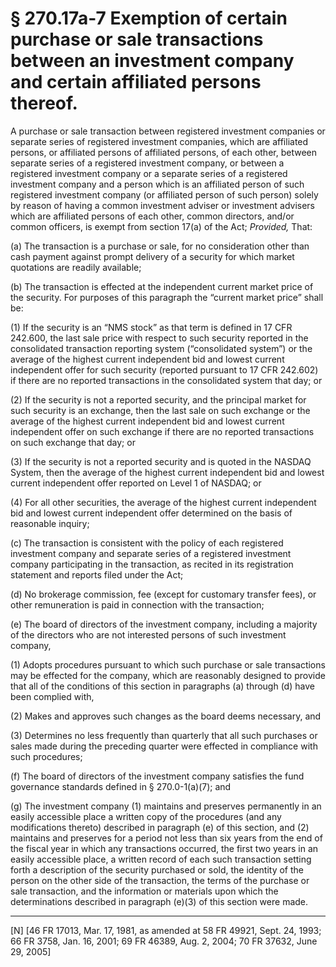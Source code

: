 # § 270.17a-7   Exemption of certain purchase or sale transactions between an investment company and certain affiliated persons thereof.

A purchase or sale transaction between registered investment companies or separate series of registered investment companies, which are affiliated persons, or affiliated persons of affiliated persons, of each other, between separate series of a registered investment company, or between a registered investment company or a separate series of a registered investment company and a person which is an affiliated person of such registered investment company (or affiliated person of such person) solely by reason of having a common investment adviser or investment advisers which are affiliated persons of each other, common directors, and/or common officers, is exempt from section 17(a) of the Act; *Provided,* That:


(a) The transaction is a purchase or sale, for no consideration other than cash payment against prompt delivery of a security for which market quotations are readily available;


(b) The transaction is effected at the independent current market price of the security. For purposes of this paragraph the “current market price” shall be:


(1) If the security is an “NMS stock” as that term is defined in 17 CFR 242.600, the last sale price with respect to such security reported in the consolidated transaction reporting system (“consolidated system”) or the average of the highest current independent bid and lowest current independent offer for such security (reported pursuant to 17 CFR 242.602) if there are no reported transactions in the consolidated system that day; or 


(2) If the security is not a reported security, and the principal market for such security is an exchange, then the last sale on such exchange or the average of the highest current independent bid and lowest current independent offer on such exchange if there are no reported transactions on such exchange that day; or


(3) If the security is not a reported security and is quoted in the NASDAQ System, then the average of the highest current independent bid and lowest current independent offer reported on Level 1 of NASDAQ; or


(4) For all other securities, the average of the highest current independent bid and lowest current independent offer determined on the basis of reasonable inquiry;


(c) The transaction is consistent with the policy of each registered investment company and separate series of a registered investment company participating in the transaction, as recited in its registration statement and reports filed under the Act;


(d) No brokerage commission, fee (except for customary transfer fees), or other remuneration is paid in connection with the transaction;


(e) The board of directors of the investment company, including a majority of the directors who are not interested persons of such investment company, 


(1) Adopts procedures pursuant to which such purchase or sale transactions may be effected for the company, which are reasonably designed to provide that all of the conditions of this section in paragraphs (a) through (d) have been complied with, 


(2) Makes and approves such changes as the board deems necessary, and 


(3) Determines no less frequently than quarterly that all such purchases or sales made during the preceding quarter were effected in compliance with such procedures;


(f) The board of directors of the investment company satisfies the fund governance standards defined in § 270.0-1(a)(7); and


(g) The investment company (1) maintains and preserves permanently in an easily accessible place a written copy of the procedures (and any modifications thereto) described in paragraph (e) of this section, and (2) maintains and preserves for a period not less than six years from the end of the fiscal year in which any transactions occurred, the first two years in an easily accessible place, a written record of each such transaction setting forth a description of the security purchased or sold, the identity of the person on the other side of the transaction, the terms of the purchase or sale transaction, and the information or materials upon which the determinations described in paragraph (e)(3) of this section were made.



---

[N] [46 FR 17013, Mar. 17, 1981, as amended at 58 FR 49921, Sept. 24, 1993; 66 FR 3758, Jan. 16, 2001; 69 FR 46389, Aug. 2, 2004; 70 FR 37632, June 29, 2005] 




